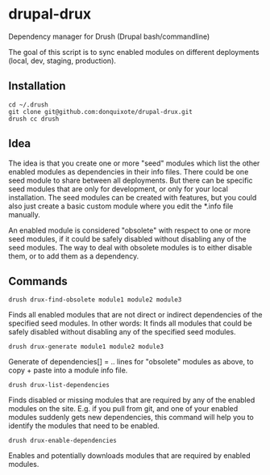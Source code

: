 drupal-drux
===========

Dependency manager for Drush (Drupal bash/commandline)

The goal of this script is to sync enabled modules on different deployments (local, dev, staging, production).


## Installation

    cd ~/.drush
    git clone git@github.com:donquixote/drupal-drux.git
    drush cc drush


## Idea

The idea is that you create one or more "seed" modules which list the other enabled modules as dependencies in their info files.
There could be one seed module to share between all deployments. But there can be specific seed modules that are only for development, or only for your local installation.
The seed modules can be created with features, but you could also just create a basic custom module where you edit the *.info file manually.

An enabled module is considered "obsolete" with respect to one or more seed modules, if it could be safely disabled without disabling any of the seed modules.
The way to deal with obsolete modules is to either disable them, or to add them as a dependency.


## Commands

    drush drux-find-obsolete module1 module2 module3
    
Finds all enabled modules that are not direct or indirect dependencies of the specified seed modules.
In other words: It finds all modules that could be safely disabled without disabling any of the specified seed modules.


    drush drux-generate module1 module2 module3

Generate of dependencies[] = .. lines for "obsolete" modules as above, to copy + paste into a module info file.


    drush drux-list-dependencies
    
Finds disabled or missing modules that are required by any of the enabled modules on the site. E.g. if you pull from git, and one of your enabled modules suddenly gets new dependencies, this command will help you to identify the modules that need to be enabled.


    drush drux-enable-dependencies
    
Enables and potentially downloads modules that are required by enabled modules.

